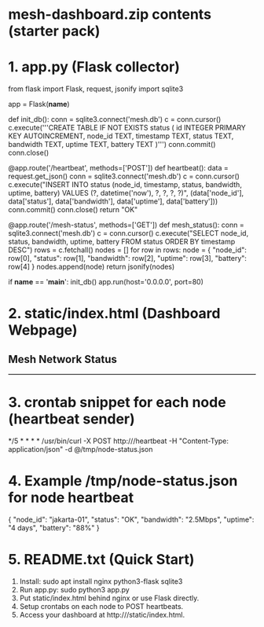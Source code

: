 # mesh-dashboard.zip contents (starter pack)

# 1. app.py (Flask collector)
from flask import Flask, request, jsonify
import sqlite3

app = Flask(__name__)

def init_db():
    conn = sqlite3.connect('mesh.db')
    c = conn.cursor()
    c.execute('''CREATE TABLE IF NOT EXISTS status (
                    id INTEGER PRIMARY KEY AUTOINCREMENT,
                    node_id TEXT,
                    timestamp TEXT,
                    status TEXT,
                    bandwidth TEXT,
                    uptime TEXT,
                    battery TEXT
                )''')
    conn.commit()
    conn.close()

@app.route('/heartbeat', methods=['POST'])
def heartbeat():
    data = request.get_json()
    conn = sqlite3.connect('mesh.db')
    c = conn.cursor()
    c.execute("INSERT INTO status (node_id, timestamp, status, bandwidth, uptime, battery) VALUES (?, datetime('now'), ?, ?, ?, ?)",
              (data['node_id'], data['status'], data['bandwidth'], data['uptime'], data['battery']))
    conn.commit()
    conn.close()
    return "OK"

@app.route('/mesh-status', methods=['GET'])
def mesh_status():
    conn = sqlite3.connect('mesh.db')
    c = conn.cursor()
    c.execute("SELECT node_id, status, bandwidth, uptime, battery FROM status ORDER BY timestamp DESC")
    rows = c.fetchall()
    nodes = []
    for row in rows:
        node = {
            "node_id": row[0],
            "status": row[1],
            "bandwidth": row[2],
            "uptime": row[3],
            "battery": row[4]
        }
        nodes.append(node)
    return jsonify(nodes)

if __name__ == '__main__':
    init_db()
    app.run(host='0.0.0.0', port=80)

# 2. static/index.html (Dashboard Webpage)
<!DOCTYPE html>
<html lang="en">
<head>
    <meta charset="UTF-8">
    <meta name="viewport" content="width=device-width, initial-scale=1.0">
    <title>Mesh Node Status</title>
</head>
<body>
<h2>Mesh Network Status</h2>
<table border="1" id="mesh-status"></table>
<script>
async function updateTable() {
    const response = await fetch('/mesh-status');
    const nodes = await response.json();
    let html = '<tr><th>Node</th><th>Status</th><th>Bandwidth</th><th>Uptime</th><th>Battery</th></tr>';
    nodes.forEach(node => {
        html += `<tr><td>${node.node_id}</td><td>${node.status}</td><td>${node.bandwidth}</td><td>${node.uptime}</td><td>${node.battery}</td></tr>`;
    });
    document.getElementById('mesh-status').innerHTML = html;
}
setInterval(updateTable, 5000);
updateTable();
</script>
</body>
</html>

# 3. crontab snippet for each node (heartbeat sender)
*/5 * * * * /usr/bin/curl -X POST http://<collector-ip>/heartbeat -H "Content-Type: application/json" -d @/tmp/node-status.json

# 4. Example /tmp/node-status.json for node heartbeat
{
  "node_id": "jakarta-01",
  "status": "OK",
  "bandwidth": "2.5Mbps",
  "uptime": "4 days",
  "battery": "88%"
}

# 5. README.txt (Quick Start)
1. Install: sudo apt install nginx python3-flask sqlite3
2. Run app.py: sudo python3 app.py
3. Put static/index.html behind nginx or use Flask directly.
4. Setup crontabs on each node to POST heartbeats.
5. Access your dashboard at http://<collector-ip>/static/index.html.

